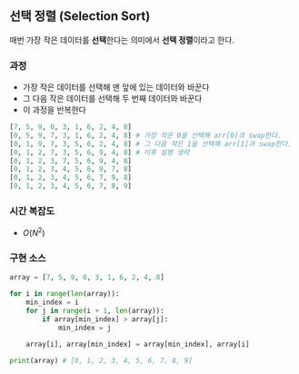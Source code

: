 ## 선택 정렬 (Selection Sort)

매번 가장 작은 데이터를 **선택**한다는 의미에서 **선택 정렬**이라고 한다.

### 과정
- 가장 작은 데이터를 선택해 맨 앞에 있는 데이터와 바꾼다
- 그 다음 작은 데이터를 선택해 두 번째 데이터와 바꾼다
- 이 과정을 반복한다

```py
[7, 5, 9, 0, 3, 1, 6, 2, 4, 8]
[0, 5, 9, 7, 3, 1, 6, 2, 4, 8] # 가장 작은 0을 선택해 arr[0]과 swap한다.
[0, 1, 9, 7, 3, 5, 6, 2, 4, 8] # 그 다음 작은 1을 선택해 arr[1]과 swap한다.
[0, 1, 2, 7, 3, 5, 6, 9, 4, 8] # 이후 설명 생략
[0, 1, 2, 3, 7, 5, 6, 9, 4, 8]
[0, 1, 2, 3, 4, 5, 6, 9, 7, 8]
[0, 1, 2, 3, 4, 5, 6, 7, 9, 8]
[0, 1, 2, 3, 4, 5, 6, 7, 8, 9]
```

### 시간 복잡도
  - $O(N^2)$

### 구현 소스
```py
array = [7, 5, 9, 0, 3, 1, 6, 2, 4, 8]

for i in range(len(array)):
	min_index = i
	for j in range(i + 1, len(array)):
		if array[min_index] > array[j]:
			min_index = j
		
	array[i], array[min_index] = array[min_index], array[i]

print(array) # [0, 1, 2, 3, 4, 5, 6, 7, 8, 9]
```